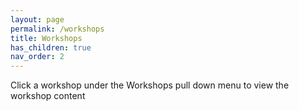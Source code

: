 ```yaml
---
layout: page
permalink: /workshops
title: Workshops
has_children: true
nav_order: 2
---
```


Click a workshop under the Workshops pull down menu to view the workshop content

